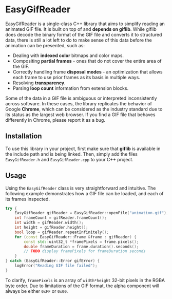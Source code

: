 
# EasyGifReader

EasyGifReader is a single-class C++ library that aims to simplify reading an animated GIF file. It is built on top of and **depends on giflib**. While giflib does decode the binary format of the GIF file and converts it to structured data, there is still a lot left to do to make sense of this data before the animation can be presented, such as:

- Dealing with **indexed color** bitmaps and color maps.
- Compositing **partial frames** - ones that do not cover the entire area of the GIF.
- Correctly handling frame **disposal modes** - an optimization that allows each frame to use prior frames as its basis in multiple ways.
- Resolving **transparency**.
- Parsing **loop count** information from extension blocks.

Some of the data in a GIF file is ambiguous or interpreted inconsistently across software. In these cases, the library replicates the behavior of Google **Chrome**, which can be considered as the industry standard due to its status as the largest web browser. If you find a GIF file that behaves differently in Chrome, please report it as a bug.

## Installation

To use this library in your project, first make sure that **giflib** is available in the include path and is being linked. Then, simply add the files `EasyGifReader.h` and `EasyGifReader.cpp` to your C++ project.

## Usage

Using the `EasyGifReader` class is very straightforward and intuitive. The following example demonstrates how a GIF file can be loaded, and each of its frames inspected.

```c++
try {
    EasyGifReader gifReader = EasyGifReader::openFile("animation.gif");
    int frameCount = gifReader.frameCount();
    int width = gifReader.width();
    int height = gifReader.height();
    bool loop = gifReader.repeatInfinitely();
    for (const EasyGifReader::Frame &frame : gifReader) {
        const std::uint32_t *framePixels = frame.pixels();
        double frameDuration = frame.duration().seconds();
        // TODO display framePixels for frameDuration seconds
    }
} catch (EasyGifReader::Error gifError) {
    logError("Reading GIF file failed");
}
```

To clarify, `framePixels` is an array of `width*height` 32-bit pixels in the RGBA byte order. Due to limitations of the GIF format, the alpha component will always be either `0xFF` or `0x00`.
